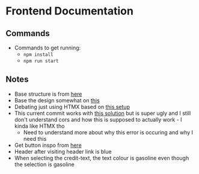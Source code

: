 # Frontend Documentation

## Commands

- Commands to get running:
  - `npm install`
  - `npm run start`

## Notes

- Base structure is from [here](https://github.com/h5bp/html5-boilerplate)
- Base the design somewhat on [this](https://everyuuid.com/)
- Debating just using HTMX based on [this setup](https://community.aws/content/2hYjbCwWyM3KAuR77j9DqE1P4p7/deploying-a-go-application-with-htmx-to-aws-elastic-beanstalk-a-step-by-step-guide?lang=en)
- This current commit works with [this solution](https://github.com/bigskysoftware/htmx/issues/779) but is super ugly and I still don't understand cors and how this is supposed to actually work - I kinda like HTMX tho
  - Need to understand more about why this error is occuring and why I need this
- Get button inspo from [here](https://www.joshwcomeau.com/animation/3d-button/)
- Header after visiting header link is blue
- When selecting the credit-text, the text colour is gasoline even though the selection is gasoline

